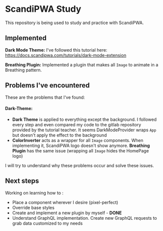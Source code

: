 # ScandiPWA Study

This repository is being used to study and practice with ScandiPWA.


## Implemented

<b>Dark Mode Theme:</b> I've followed this tutorial here: https://docs.scandipwa.com/tutorials/dark-mode-extension

<b>Breathing Plugin:</b> Implemented a plugin that makes all <code>Image</code> to animate in a Breathing pattern.


## Problems I've encountered

These are the problems that I've found: 

#### Dark-Theme:

<ul>
    <li><b>Dark Theme</b> is applied to everything except the background. I followed every step and even compared my code to the gitlab repository provided by the tutorial teacher. It seems DarkModeProvider wraps <code>App</code> but doesn't apply the effect to the background</li>
    <li><b>ColorInverter</b> acts as a wrapper for all <code>Image</code> components. When implementing it, ScandiPWA logo doesn't show anymore. <b>Breathing Plugin</b> has the same issue (wrapping all <code>Image</code> hides the HomePage logo)</li>
</ul>

I will try to understand why these problems occur and solve these issues.

## Next steps
Working on learning how to :

<ul>
    <li>Place a component wherever I desire (pixel-perfect)</li>
    <li>Override base styles</li>
    <li>Create and implement a new plugin by myself - <b>DONE</b></li>
    <li>Understand GraphQL implementation. Create new GraphQL requests to grab data customized to my needs</li>
</ul>


